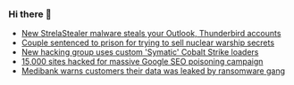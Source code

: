 ### Hi there 👋

<!--START_SECTION:feed-->
* [New StrelaStealer malware steals your Outlook, Thunderbird accounts](https://www.bleepingcomputer.com/news/security/new-strelastealer-malware-steals-your-outlook-thunderbird-accounts/)
* [Couple sentenced to prison for trying to sell nuclear warship secrets](https://www.bleepingcomputer.com/news/security/couple-sentenced-to-prison-for-trying-to-sell-nuclear-warship-secrets/)
* [New hacking group uses custom 'Symatic' Cobalt Strike loaders](https://www.bleepingcomputer.com/news/security/new-hacking-group-uses-custom-symatic-cobalt-strike-loaders/)
* [15,000 sites hacked for massive Google SEO poisoning campaign](https://www.bleepingcomputer.com/news/security/15-000-sites-hacked-for-massive-google-seo-poisoning-campaign/)
* [Medibank warns customers their data was leaked by ransomware gang](https://www.bleepingcomputer.com/news/security/medibank-warns-customers-their-data-was-leaked-by-ransomware-gang/)
<!--END_SECTION:feed-->

<!--
**frankenk/frankenk** is a ✨ _special_ ✨ repository because its `README.md` (this file) appears on your GitHub profile.

Here are some ideas to get you started:

- 🔭 I’m currently working on ...
- 🌱 I’m currently learning ...
- 👯 I’m looking to collaborate on ...
- 🤔 I’m looking for help with ...
- 💬 Ask me about ...
- 📫 How to reach me: ...
- 😄 Pronouns: ...
- ⚡ Fun fact: ...
-->



